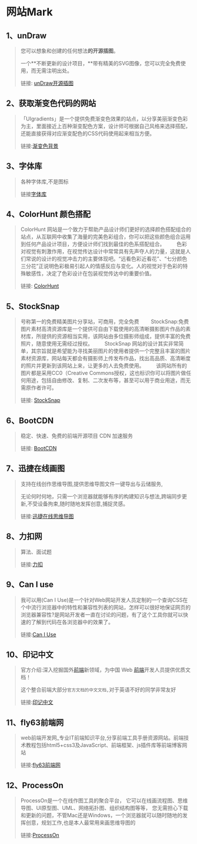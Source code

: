 # 网站Mark

## 1、unDraw

> 您可以想象和创建的任何想法**的开源插图**。
>
> 一个**不断更新的设计项目，**带有精美的SVG图像，您可以完全免费使用，而无需注明出处。
>
> 链接: [unDraw开源插图](https://undraw.co/illustrations)

## 2、获取渐变色代码的网站

>「UIgradients」是一个提供免费渐变色效果的站点，以分享美丽渐变色彩为主，里面接近上百种渐变配色方案，设计师可根据自己风格来选择搭配，还能直接获得对应渐变配色的CSS代码使用起来相当方便。
>
>链接:[渐变色背景](https://uigradients.com/)

## 3、字体库

>各种字体库,不是图标
>
>链接[字体库](https://fonts.google.com/)

## 4、ColorHunt 颜色搭配

>ColorHunt 网站是一个致力于帮助产品设计师们更好的选择颜色搭配组合的站点，从互联网中收集了海量的完美色彩组合，你可以把这些颜色组合运用到任何产品设计项目，方便设计师们找到最佳的色系搭配组合。
>  色彩对视觉有刺激作用，在视觉传达设计中常常具有先声夺人的力量，这就是人们常说的设计的视觉冲击力的主要体现吧。“远看色彩近看花”、“七分颜色三分花”正说明色彩极易引起人的情感反应与变化。人的视觉对于色彩的特殊敏感性，决定了色彩设计在包装视觉传达中的重要价值。
>
>链接: [ColorHunt](https://colorhunt.co/)

## 5、StockSnap

>号称第一的免费精美图片分享站，可商用，完全免费
>  StockSnap:免费图片素材高清资源库是一个提供可自由下载使用的高清晰摄影图片作品的素材库，所提供的资源相当实用，该网站由多位摄影师组成，提供丰富的免费照片，随意使用无需经过授权。
>  StockSnap 网站的设计其实非常简单，其宗旨就是希望能为寻找美丽图片的使用者提供一个完整且丰富的图片素材资源库，网站每天都会有摄影师上传发布作品，找出高品质、高清晰度的照片并更新到该网站上来，让更多的人去免费使用。
>  该网站所有的图片都是采用CC0（Creative Commons授权，这也标识你可以将图片做任何用途，包括自由修改、复制、二次发布等，甚至可以用于商业用途，而无需原作者许可。
>
>链接: [StockSnap](https://stocksnap.io/)

## 6、BootCDN

>稳定、快速、免费的前端开源项目 CDN 加速服务
>
>链接: [BootCDN](https://www.bootcdn.cn/)

## 7、迅捷在线画图

>支持在线创作思维导图,提供思维导图文件一键导出与云储服务,
>
>无论何时何地，只需一个浏览器就能够有序的构建知识与想法,跨端同步更新,不受设备拘束,随时随地发挥创意,捕捉灵感。
>
>链接:[迅捷在线思维导图](https://www.liuchengtu.com/)

## 8、力扣网

>算法、面试题
>
>链接:[力扣](https://leetcode-cn.com/)

## 9、Can I use

>我可以用(Can I Use)是一个针对Web网站开发人员定制的一个查询CSS在个中流行浏览器中的特性和兼容性列表的网站，怎样可以很好地保证网页的浏览器兼容性?是网站开发者一直在讨论的问题，有了这个工具你就可以快速的了解到代码在各浏览器中的效果了。
>
>链接:[Can I Use](https://caniuse.com/)

## 10、印记中文

>官方介绍:深入挖掘国外[前端](http://www.fly63.com/)新领域，为中国 Web [前端](http://www.fly63.com/)开发人员提供优质文档！
>
>这个整合前端大部分`官方文档的中文文档,`对于英语不好的同学非常友好
>
>链接:[印记中文](https://docschina.org/)

## 11、fly63前端网

>web前端开发网_专业IT前端知识平台,分享前端工具手册资源网站。前端技术教程包括html5+css3及JavaScript、前端框架、js插件库等前端博客网站
>
>链接:[fly63前端网](http://www.fly63.com/)

## 12、ProcessOn

>ProcessOn是一个在线作图工具的聚合平台， 它可以在线画流程图、思维导图、UI原型图、UML、网络拓扑图、组织结构图等等， 您无需担心下载和更新的问题，不管Mac还是Windows，一个浏览器就可以随时随地的发挥创意，规划工作,也是本人最常用来画思维导图的
>
>链接:[ProcessOn](https://www.processon.com/)